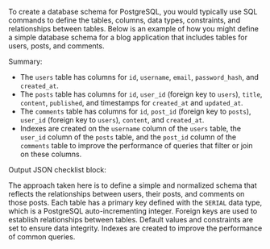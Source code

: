 To create a database schema for PostgreSQL, you would typically use SQL commands to define the tables, columns, data types, constraints, and relationships between tables. Below is an example of how you might define a simple database schema for a blog application that includes tables for users, posts, and comments.


Summary:
- The `users` table has columns for `id`, `username`, `email`, `password_hash`, and `created_at`.
- The `posts` table has columns for `id`, `user_id` (foreign key to `users`), `title`, `content`, `published`, and timestamps for `created_at` and `updated_at`.
- The `comments` table has columns for `id`, `post_id` (foreign key to `posts`), `user_id` (foreign key to `users`), `content`, and `created_at`.
- Indexes are created on the `username` column of the `users` table, the `user_id` column of the `posts` table, and the `post_id` column of the `comments` table to improve the performance of queries that filter or join on these columns.

Output JSON checklist block:


The approach taken here is to define a simple and normalized schema that reflects the relationships between users, their posts, and comments on those posts. Each table has a primary key defined with the `SERIAL` data type, which is a PostgreSQL auto-incrementing integer. Foreign keys are used to establish relationships between tables. Default values and constraints are set to ensure data integrity. Indexes are created to improve the performance of common queries.